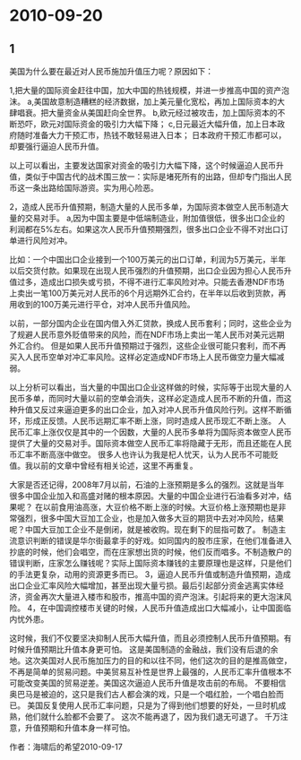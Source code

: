 # 2010-09-20

## 1

美国为什么要在最近对人民币施加升值压力呢？原因如下：

1,把大量的国际资金赶往中国，加大中国的热钱规模，并进一步推高中国的资产泡沫。 a,美国故意制造糟糕的经济数据，加上美元量化宽松，再加上国际资本的大肆唱衰。把大量资金从美国赶向全世界。 b,欧元经过被攻击，加上国际资本的不断恐吓，欧元对国际资金的吸引力大幅下降； c,日元最近大幅升值，加上日本政府随时准备大力干预汇市，热钱不敢轻易进入日本； 日本政府干预汇市都可以，却要强行逼迫人民币升值。

以上可以看出，主要发达国家对资金的吸引力大幅下降，这个时候逼迫人民币升值，类似于中国古代的战术围三放一：实际是堵死所有的出路，但却专门指出人民币这一条出路给国际游资。实为用心险恶。

2，造成人民币升值预期，制造大量的人民币多单，为国际资本做空人民币制造大量的交易对手。 a,因为中国主要是中低端制造业，附加值很低，很多出口企业的利润都在5%左右。如果这次人民币升值预期强烈，很多出口企业不得不对出口订单进行风险对冲。

比如：一个中国出口企业接到一个100万美元的出口订单，利润为5万美元，半年以后交货付款。如果现在出现人民币强烈的升值预期，出口企业因为担心人民币升值过多，造成出口损失或亏损，不得不进行汇率风险对冲。只能去香港NDF市场上卖出一笔100万美元对人民币的6个月远期外汇合约，在半年以后收到货款，再用收到的100万美元进行平仓，对冲人民币升值风险。

以前，一部分国内企业在国内借入外汇贷款，换成人民币套利；同时，这些企业为了规避人民币意外贬值带来的风险，而在NDF市场上卖出一笔人民币对美元远期外汇合约。 但是如果人民币升值预期过于强烈，这些企业很可能只套利，而不再买入人民币空单对冲汇率风险。这样必定造成NDF市场上人民币做空力量大幅减弱。

以上分析可以看出，当大量的中国出口企业这样做的时候，实际等于出现大量的人民币多单，而同时大量以前的空单会消失，这样必定造成人民币不断的升值，而这种升值又反过来逼迫更多的出口企业，加入对冲人民币升值风险行列。这样不断循环，形成正反馈。人民币远期汇率不断上涨，同时造成人民币现汇不断上涨。 人民币汇率上涨仅仅是其中的一个因数，大量的人民币多单将为国际资本做空人民币提供了大量的交易对手。国际资本做空人民币汇率将隐藏于无形，而且还能在人民币汇率不断高涨中做空。 很多人也许认为我是杞人忧天，认为人民币不可能贬值。我以前的文章中曾经有相关论述，这里不再重复。

大家是否还记得，2008年7月以前，石油的上涨预期是多么的强烈。这就是当年很多中国企业加入和高盛对赌的根本原因。大量的中国企业进行石油看多对冲，结果呢？ 在以前食用油高涨，大豆价格不断上涨的时候。大豆价格上涨预期也是非常强烈，很多中国大豆加工企业，也是加入做多大豆的期货中去对冲风险，结果呢？中国大豆加工企业不是倒闭，就是被收购。现在剩下的屈指可数了。 制造主流意识判断的错误是华尔街最拿手的好戏。如同国内的股市庄家，在他们准备进入抄底的时候，他们会唱空，而在庄家想出货的时候，他们反而唱多。不制造散户的错误判断，庄家怎么赚钱呢？实际上国际资本赚钱的主要原理也是这样，只是他们的手法更复杂，动用的资源更多而已。 3，逼迫人民币升值或制造升值预期，造成出口企业汇率风险大幅增加，甚至出现大量亏损。最后引起部分资金逃离实体经济，资金再次大量进入楼市和股市，推高中国的资产泡沫。引起将来的更大泡沫风险。 4，在中国调控楼市关键的时候，人民币升值造成出口大幅减小，让中国面临内忧外患。

这时候，我们不仅要坚决抑制人民币大幅升值，而且必须控制人民币升值预期。有时候升值预期比升值本身更可怕。 这是美国制造的金融战，我们没有后退的余地。这次美国对人民币施加压力的目的和以往不同，他们这次的目的是推高做空，不再是简单的贸易问题。中美贸易互补性是世界上最强的，人民币汇率升值根本不可能改变美国的贸易逆差。美国这次逼迫人民币升值是攻击前的布局。 不要相信奥巴马是被迫的，这只是我们古人都会演的戏，只是一个唱红脸，一个唱白脸而已。 美国反复使用人民币汇率问题，只是为了得到他们想要的好处，一旦时机成熟，他们就什么脸都不会要了。 这次不能再退了，因为我们退无可退了。 千万注意，升值预期和升值本身一样可怕。

作者：海啸后的希望2010-09-17 

